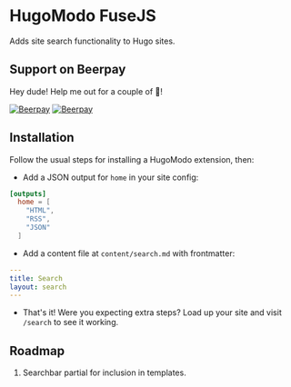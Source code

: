 # HugoModo FuseJS

Adds site search functionality to Hugo sites.

## Support on Beerpay
Hey dude! Help me out for a couple of :beers:!

[![Beerpay](https://beerpay.io/hugomodo/hugomodo-fusejs/badge.svg?style=beer-square)](https://beerpay.io/hugomodo/hugomodo-fusejs)  [![Beerpay](https://beerpay.io/hugomodo/hugomodo-fusejs/make-wish.svg?style=flat-square)](https://beerpay.io/hugomodo/hugomodo-fusejs?focus=wish)

## Installation

Follow the usual steps for installing a HugoModo extension, then:

* Add a JSON output for `home` in your site config:

``` toml
[outputs]
  home = [
    "HTML",
    "RSS",
    "JSON"
  ]
```

* Add a content file at `content/search.md` with frontmatter:

``` yaml
---
title: Search
layout: search
---
```

* That's it! Were you expecting extra steps? Load up your site and visit `/search` to see it working.

## Roadmap

1. Searchbar partial for inclusion in templates.
